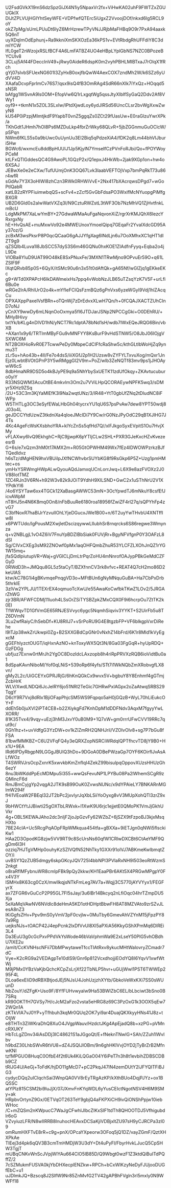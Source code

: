 U2FsdGVkX19mS6dzSpzGiJX4N1iy5NpaxVr2fx+ViHwKA02uhF9FWTZxZGUUGkIX
DIJtZPLVUjHGlYhtSeyWFE+VDPfwfQTErc5iUgxZ2VvoojDOf/nkxd6lg5RCL9oY
okZ7pMg/sUmLPUuDt6IyZ6MrHzrewTPyVNJJRjbMaFHBq9O9r7PxA94aaxk5Q6nT
uyXDqImOdEphunj+Ra9kkniXmSKXOzEa36kPS1v+EVtRbdgRhUFFdiY8C3dmlYCW
IfL0geT2nWzojxRSLfBCF4A6LmFATBZ4UO4eHBpLYplGbNS7NZC0BPozeBYCUIv8
3CLuj5Af44FDeccInV49+jRwy0AideR6dspK0m2vyhPBHLMIBTxaJ7rOlqX1fRch
gYj07sIvbSFUexNG601I3ZyHxB0oxjfbQwW4AexCOX7zndMh2W/k6SZz6yUdVV4D
XAafaDcvpFprImCv76S7/qsx9isQ4fB3OmRAg4SdR66nXIk7iYxQz+HOqqd5sNSR
bAfgg1WSvnA9ls0OM+EfopVw6Q1rLxgqtWg5qssJtyXIbIfSyGaQ2Ddv2Af8VWy1
oyf9++tkmN1x5ZOL3SLxIw/IPtdXjwdLoy6ydJlRSd56UncCLsr2bvWgXxwZwyN8
kU54P0iPzpjMImtjkdF9YapbT0vnZ5ggqZs0ZCt29fUasUw+E0raGlzuYwrXPk/a
TKhGdt1JHmh7hOI8Ps6MZDuLkp4fbrZrWky68QLvR+5jbZGGnmuGuOClcW/pSPqn
NWm6fKLS5s0a9bUwc0uUynUu3El2Biq5qPdzeXiA4/fDK2q8Lm44bhVIJburi5Hw
BGWc6/wxmcEu8ddBpHUUlJ1Jp5KjylN7YmseIfCzPVnFoRJbi/Qo+fPOYWoyPCeM
ktLFxQTlGddesQC4G9AwoPL1GQzP2x/Q1epxJ4HkWb+2jak9XGp1on+hw4o6XSAJ
JEBwXe0e2eCXw/TufUUmjOnK3OQ67Lvk3laabVEFTOjVxp7bmPqRkT73u86r4wfR
sGdAv7Y3X3oHIWI8zhCzn3RWk0RHWiVvE+2Nx417bXAcrqwsDPgd7+wGoPtlQabR
xatLB2zRYPFiuimwbqQS+scFv4+zZcf5GvGbFdsaPO3WxifMcNYuopgPiMfgBXGR
UB2D6GId0s2alwWatVXZq3l/N9CztuRWZstL3tWF3Ob7NzMhVQ1ZjHvtfnkLmBcU
LdgMkPM7XaLwYmBY+27GdwaWMaAuFgaNqvonXiZ/rgrXrKMJQhX6IezcYRxrgxNy
hE+HvQsAE+muMxwVo92e4MWEUnoxYmoelQipq7GEqaFr2YvaIXdcGD95Ay37oz/G
zcBxM3wsPksrP8P0qcQCaaG6gAJJYfgXag6INdLjn6u7OoXMhxXC1qHT1dIZT9g9
qZSQIb4Luva1l8JbSCC57dyS3S6m46GQNu0hxKOE1ZIAdfnFyyq+Eqba2o4jL9De
VIOBa8YluD9UAT99O48kE8SxPNuxFe/3MXN1TRwMjno9OPvuEr59O+q61LZSIF9F
lXqtQRvb85p0S+6QyX/itSMc90u6n3x51t0dAftQk+gA65Nf/wGlZjq1gEKkeEKc
g9+WTd0XPAPcH6IkDAWmeixHs7ppq4vWobNzJLB65uTZsqYzK7V5F+urLfi6Bu0e
wRGe2IrA/RhIUrO2o4k+mYfIeFCIQsFzmBQz6gPnVxs6yzeWGyI9Vdj1hlZAcqCu
OPXAXppPaxeIVsfBRn+oTQnWj7zDrEdvxXLwH7Qn/h+0fCQAJXACTZUhCInD7oNJ
yCnXY9wwDy6mLNqnOoOxmya5fI6JTDJarJSNp2NPCCgGki+O0DEhRU/+MHy8Hivy
txtYk/bKLg4nDIVD1hN/yNCT7Rc1dptA78bNd1sH/wdb7IWxEQeJRQG6Bin/vbXB
+AXan1x9y6/TRTImMByFGu9vMNFYY8KsBurF9vHdSTNW5/O8JbJ06IOjgVSXWC6M
NT2BOXHioRvR0E7TcwwPeDy0MbpeCdCIFfcRaShw5c/kthGLtIbWoHjZq9ynmu3T
zLr5u+hAo43b+4ll/Fe7o4dsS/iiiXGfJ2p1H2Uzsw8vZYFYLTxvuXog/mQxr1Jn
Ejz0Lwbt8VOtGPnP3Y5wRMggGI2V9m+PoZ/wlb3ZeNQTf83mv9ps1jJHOAywW6cS
8dbHmaNR9DSD5o4kBJyPE9q9a5NhYbySxUETK11zdUfOkqy+ZKAvtucuburo0yiY
R33NSQWM3AcuOtBE4mkvlm3Om2u7VViLHpQCORAEywNPFK5wq3/sDMyr5XHz9ZSq
/2U+53C3m3KjYaMlEfK3l9Na2wqtUNz/3/IR48+YtT0gbUfZNq2tDludNC8iFWPp
W5THTLg3OC3eSyfEWaLHbGh04tycrxYU1qU6S7psPvAw7dew8YPT50wdj8J03o4L
geJDCCYtdUzwZ3tkdniXa4qIoeJMcIDi7Y9Cw/rG0NzJPyOdC29qB1XJlHG7J4Ts
4Kc4AgeFcWsKXsbhoYRA+kIYcZnSs5qfHd7Q//xlFJkgoSyxEVpitS1Ou7HvjXMy
vFLAXwy6IvQ9EkhghC+RjC9jjwpK6pYTIjCLw2SHL+PXR3GJeKxcHZvKvezeesrB
G+6s/e7xQzm3hM0t17AMX2m+R05GtOPWHM49Wx7fEz4lDWOWPzrkzBJfTQedIdvz
h6sTz/dMgHEN9hxVBUiIpJXfNCWhvbrSUYbKG8f9RsGkp6P5Z+Uzg1pmHMtec+os
ymHxYSRWmgHWpALwQyouAQdJamxqUCnLorrJwq+L6X9e8azFVOXz2J0V88IotTMZ
1ZC4RJn3V6RN+h92W3v82k9JOiT9YdhH9XILSND+GwC2x1uSThNrU2V1XYPdkYI6
/4o6YSYTaw6xx4TGCk12XaBasgAWWC53mN+3OcYpwdTJ6mNkuY8csfEfJicvAWpM
nT8HJ5n4N6K8mq0On8/nFbBuuRe6180roa18956fZwiZF4rl27q/sQPYhFp4zvG7
C3bfNoxR7haBlJrYzvuIIOhLYjeDGucxJWe1B00+n/6T2uyYwTHvbU4XNTfflw8l
x6PWTUdo/lgPousM2XwjletDscizqywwLIIubhSr8rnqrcks6S86regwe3Wmynza
q+v2NBLgjL1vO4Z6iV7FnuYpBDZlBbSiak0FUVjRr+BgyNFVfgnP0Y3OAFzL8dSl
Sg/CIVxCXEg3sM92ZNOwf0pMx1aqOHFQmbZhuR53YLCFZLXOhJnQZ1rYG1W15mq+
jfaSQdlpiutupVR+Waj+gVGICLjDmLtrPqrZoHU4mNnrofOAJypPBkGeMdCZFGyD
0RWdD3h+JMQqu8GL5z5taCyT/BZXfnnCV3rk8vfvc+REAT4Q7cH2mo86D2keUlAS
ktw/kC78G1i4gBKvmqePnqgVD3o+MFtBUn6gNyMNquGuBA+Ha7CbPxDrb5thrkIE
3zlVw2YPLJU/1TEXrEX4oqmuoTcXwU/e55AwaKoCwfbkTKwZ1LOv2/5JRGArZhWG
zjr3BR/AFWFCDMj11luoh4LSsOrZSiTYSBZpkZMxCQX0F9i6hcrpOu7ZtTK2k0EI
TfWWqvTD1GfVmGE65RNJESVvyc6ygc5NqmhSiqviv3YYKT+S2UirFb5u8TZ6DVmN
3Lu2wfRaiyC/hSebDf+KU8RlIJ7+vSrPoRU9G4E8tgzbFP+VF6bIkgpVxrDiRehe
I9lTJp38wkZrUkwpi0Zg+B2SXXGBdCpGNr0vNxhZ14bFrd/6K1r8Mld1kVyEgxcM
gGEFhIyzctOUGT/iqHxnAzNO+knToxyWX5Qt3N/8Ga03FgGqR+hyUpRDQ+GzFDGg
ubfjuz7Exnw0rtMrJh2YgOC8DozIdcLAxzopb8h4riRpPRVXzRQB6ioVidtBu0a1
8dSpaKAvnNiboM/Yof0qLNiS+539oRp6f4yfs/STt7i1WkNQbZmXRobvgfLX8vn/
gMy2L2c/UiGCEYxGPRJRjG/6hKnQGkCx9wvx5V+bgbuY8Y8Enhmf4gGTmjZcbHrK
WLV/XwdLNDQi6JcJelRY6jo51NRl2TeGic7GHRwPxIAGpx2oZaAtwqSRBS29TqgY
D6cY9R7Vxj8dRlx1BjiOFapPhjcSM5WS9Fqpqo5aH0jGQzB+WyL70hLiEukcOY+F
ddEh5b0juXVI2iPT4CE8+b22XiykgFd7KnhDpM1dDDFNdv3AqxM7fgyyYwLXORR/
81K35Tvx4/9vqy+uEzj3hM3JxvY0uB0M9+1Q7xW+gm0rrrUFwCVV19RRc7qut9c/
0Gh1hz+t+uvVdfgG3YzDW+ov1kZlZmRH2QNHJril/VZOIvOlv8+sg7P7bGu8fFSA
81bwfMMKBZ+C6U2VFqFQ4y3eQRXZopNSRCiWRdqlQPTfhcvTD8jY9B0+Hx1U+9EA
lRd6IPDyRbgpN9LGGgJBUIQ3hDo+9DGoA0DBePWzaGp7OYF6KOirfIJvAsALfWOz
T4SWRVJrsOcpZxnrK5xwvkbKmZnfIqI4ZekZ99bisulpqOppovXUzsHHUzGh6ezY
8nu3bWKddPpEcMDMpu5l355+wwQsFevuNP1LPYBu08Pa2lWhemSCgR9zQMincF6d
RmJBmCyjgYp2vqgA2JTK9sB99OuK0ZvwsNUNc/x9dYPAieLY7BNKARnMGlmW294f
fHi1VEoaW2FBEql32JT2bPc2jxvlyrJqXbLSiiYoOyxg8vV3MUpXohQTl3zrZ9xJ
9bHWCtYtJJBiwti25gOXTbLRWxk+I1XwK9U6rjc1ejjetE0QMoPK1VmJjGkhUVkr
4g+OBL5KEWAJAho2dc3nIjF2joJpGzvFy62WZbZ+6jSZX9tFzpoBJ3kjxMsqHXto
7BE24cIA+Uc5RcgPqAOpFRpWMkqua454tfa+gBXXa+9iETJgn0qNWi5flsckiKw1
HAa2D3OpodKG8zjw5VV9RT9c8ScUrsNs60qfW1CRlwDXCBt6CtAeYMF9QgDm6I3H
ozziq7HJTgVMHp0ouhyKzSZIVQfN52NhTky1GXXr91olVJ7ABKmeKwlbmqtZOY/i
uvBSY1QzZUB5dmgy6skpGKcyJQV725I4bbNPI3PVlaRxNH9l503eoRtWzmS2nkgt
o8raRflMFybnuWR8cmIpFBk9pQy2kkw/KH1EaaPBr6AKt5X4PRGwMPgpY0Fx4V3Y
lSMHx8K63cg0CzX/mwIlkqjsNTkFmLeg7AV7a+Wqjj3C5770jAYVYyx1/FEGFyrX
ax7ZFGR6vGuCcP2P95GL7FI5sJay/3u6lBr14Bkcyq2nLfiOqc04hrTZmpDU5Xja
5eXaMqVAwNV6NVdlc8deHmA5KD1otHDHptBbwFH8AT8MZVAto9zrSZvJLesA8nZ3
lKiGgfsZHv+Ppv9mS0yVmV3pF0cvjlw+0MuTby6GmevAhVZYnM15jFpzPY87a9Rg
uejksNJs+tOACP42J4epPcnk2lxDfVvUl8Xl5aPXiA56KkyGShXPmMq6DlREi3L4
Da3EuU3g0cGcPxvPPdVkYsWode46bVaVphmWa9E2xLseY50PlG5vhOBdhU7IXE2u
/amIt/CcKVNHscNFii7DbMPwytaweTfccTIAtRxv8ykucMHtWalovryZCmadr7dC
Vye+K2cRG9a2VEDAgpTe10dlS9/Gnr6p812VcxdhojjiEOdYQ8I6YqvV1xwfWtWj
M9jPMx0YBzVaKjbQchcKCpZsLrjXf22TbNLP5hvr+uGUjWwl1PST6TWWEp295F4L
DLoa6exEIiD9dRBXBtjodJEj5NJsU4JohUzjzhXYtb/GbkoVeWxKXi7SS0sWUunD
NbZouY/dZFgK+Uso9F/8YfFUHvwyalw9Ha53BWIZbC6EL/bLbciwt3bSno0B7SRq
kR90OKTfH7GVSy7H/cJcM2aFzo2vsta5eHRG8z69C3PzOxG1k3OOX5qEw72WQn1A
zKTkVIA7vJ0YP+yTfhbuh3kqMr0QUq2OK7yi9ar4DuajQKXkyyHNs41J8z+tOIjW
e8THTn3ZiWKraDhQ8XuO4JVgpWauv/HzdctJKg4ApEjadQ8b+xzPG+pVMncRXUKY
HbTcLgZDnv34iAsDDj3IC48621S1aJGgoQt/E+fNeknTNwlG+SAh/ZZuh1lWvlbv
h9bdZ30LhbSWvR6tVU8+dZ4JSQIJIOBm/9n6ghHKlVvjOYD2jTyBrZrB2MfnwKNI
tzfMPGUO8HuqC0OfbE4f2t6Uk4KiLQGaO04Y6iPeT7n3h8t1evbihZDBSCDBb9CZ
tRlJG4U/AeGj+ToFdK/hjDO11gMcD7+pC2PkqJ47lN4zemDUtY2lJFYQITFiBJG3
cydycDQq2uIClqchSai3WnpQA0VV8rEyTRgAzKP/kXthBUo4DqjPJYz+ox1BQ5SC
atYPlz815CSM2bi9luJjX/07JXmvFnKYqWDL6yYusCEIctNgotNSV4H6M9SMy+ak
HRpbvOrtynZ9Gx/0ETVqOT263TeY9gbjQ4aFKPXiCH9ivQiONShPpjw10iebWHoc
/C+mZQSm2nKWpucC7WaJgCFwhIJlbcZIKxSIF1tdTh8QHOOTDJ5Vfhigubdlr6oG
VZvyiuzLFR/N8wIIRRB8lnuhocHEAvxDCSaKjiVDBjxltZU97sH9yCJRCPa3zl09
omRumHXFTvE8rR+c9g+pnX/OPcaYXpeorw3OFoq5jQ1DZ/vayZGmF/QztXHXPkAe
TIEej3d4pk6qQV3B3cmTmHMDjW3U3dY+Dt4uPyFl/FbyrHvkLJucQ5CpSHW3TgjT
mUBqCNKvWnScJVpjWlYAu664ClO5IB85D/Q9Wbgt0wzF1Z3ktdQiBuITdPQffZ/2
7cSZMukmFUSVA0kjYbDHXecplENZkw+RPCh+bCxWIKzyNeDyFJUjooDUGfEbC+u1
uJDlmkJQ+Bzscq8J2SIfW9Nr85ZnMvfG2TV42gAPBhFVgln3rI5mxly0N9WWFf18
